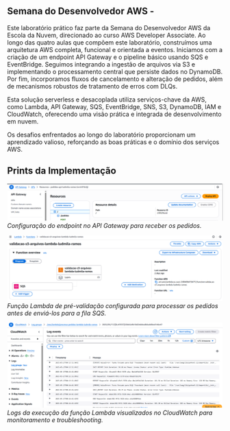 ## Semana do Desenvolvedor AWS - 

Este laboratório prático faz parte da Semana do Desenvolvedor AWS da Escola da Nuvem, direcionado ao curso AWS Developer Associate.
Ao longo das quatro aulas que compõem este laboratório, construímos uma arquitetura AWS completa, funcional e orientada a eventos. Iniciamos com a criação de um endpoint API Gateway e o pipeline básico usando SQS e EventBridge. Seguimos integrando a ingestão de arquivos via S3 e implementando o processamento central que persiste dados no DynamoDB. Por fim, incorporamos fluxos de cancelamento e alteração de pedidos, além de mecanismos robustos de tratamento de erros com DLQs.

Esta solução serverless e desacoplada utiliza serviços-chave da AWS, como Lambda, API Gateway, SQS, EventBridge, SNS, S3, DynamoDB, IAM e CloudWatch, oferecendo uma visão prática e integrada de desenvolvimento em nuvem.

Os desafios enfrentados ao longo do laboratório proporcionam um aprendizado valioso, reforçando as boas práticas e o domínio dos serviços AWS.

## Prints da Implementação

![API Gateway](./semana-do-desenvolvedor/APi-Gatway.png)  
*Configuração do endpoint no API Gateway para receber os pedidos.*

![AWS Lambda](./semana-do-desenvolvedor/Lambda-validação-S3.png)  
*Função Lambda de pré-validação configurada para processar os pedidos antes de enviá-los para a fila SQS.*

![CloudWatch Logs](./semana-do-desenvolvedor/CLoudWatch.png)  
*Logs da execução da função Lambda visualizados no CloudWatch para monitoramento e troubleshooting.* 
